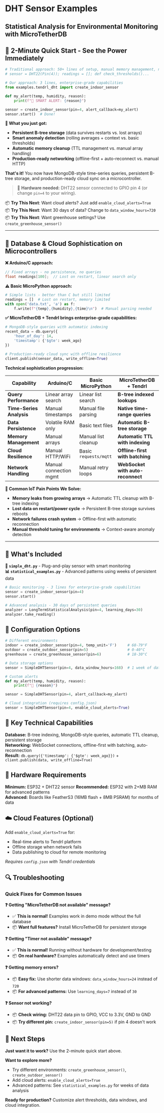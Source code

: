 # DHT Sensor Examples

## Statistical Analysis for Environmental Monitoring with MicroTetherDB

## 🚀 **2-Minute Quick Start - See the Power Immediately**

```python
# Traditional approach: 50+ lines of setup, manual memory management, network handling
# sensor = DHT22(Pin(4)); readings = []; def check_thresholds()...

# Our approach: 3 lines, enterprise-grade capabilities
from examples.tendrl_dht import create_indoor_sensor

def my_alert(temp, humidity, reason):
    print(f"🚨 SMART ALERT: {reason}")

sensor = create_indoor_sensor(pin=4, alert_callback=my_alert)
sensor.start()  # Done!
```

**🎯 What you just got:**

- **Persistent B-tree storage** (data survives restarts vs. lost arrays)
- **Smart anomaly detection** (rolling averages + context vs. basic thresholds)
- **Automatic memory cleanup** (TTL management vs. manual array handling)
- **Production-ready networking** (offline-first + auto-reconnect vs. manual HTTP)

**That's it!** You now have MongoDB-style time-series queries, persistent B-tree storage, and production-ready cloud sync on a microcontroller.

> 📌 **Hardware needed:** DHT22 sensor connected to GPIO pin 4 (or change `pin=4` to your wiring).

📦 **Try This Next**: Want cloud alerts? Just add `enable_cloud_alerts=True`  
📦 **Try This Next**: Want 30 days of data? Change to `data_window_hours=720`  
📦 **Try This Next**: Want greenhouse settings? Use `create_greenhouse_sensor()`  

---

## 🚀 **Database & Cloud Sophistication on Microcontrollers**

**❌ Arduino/C approach:**

```c
// Fixed arrays - no persistence, no queries
float readings[100];  // Lost on restart, linear search only
```

**⚠️ Basic MicroPython approach:**

```python
# Simple lists - better than C but still limited
readings = []  # Lost on restart, memory limited
with open('data.txt', 'a') as f:
    f.write(f"{temp},{humidity},{time}\n")  # Manual parsing needed
```

**✅ MicroTetherDB + Tendrl brings enterprise-grade capabilities:**

```python
# MongoDB-style queries with automatic indexing
recent_data = db.query({
    'hour_of_day': 14,
    'timestamp': {'$gte': week_ago}
})

# Production-ready cloud sync with offline resilience  
client.publish(sensor_data, write_offline=True)
```

**Technical sophistication progression:**

| **Capability** | **Arduino/C** | **Basic MicroPython** | **MicroTetherDB + Tendrl** |
|----------------|---------------|------------------------|----------------------------|
| **Query Performance** | Linear array search | Linear list search | **B-tree indexed lookups** |
| **Time-Series Analysis** | Manual timestamps | Manual file parsing | **Native time-range queries** |
| **Data Persistence** | Volatile RAM only | Basic text files | **Automatic B-tree storage** |
| **Memory Management** | Manual arrays | Manual list cleanup | **Automatic TTL with indexing** |
| **Cloud Resilience** | Manual HTTP/WiFi | Basic `requests/mqtt` | **Offline-first with batching** |
| **Network Handling** | Manual connection mgmt | Manual retry loops | **WebSocket with auto-reconnect** |

**🚫 Common IoT Pain Points We Solve:**

- **Memory leaks from growing arrays** → Automatic TTL cleanup with B-tree indexing
- **Lost data on restart/power cycle** → Persistent B-tree storage survives reboots  
- **Network failures crash system** → Offline-first with automatic reconnection
- **Manual threshold tuning for environments** → Context-aware anomaly detection

---

## 📁 What's Included

**🎯 `simple_dht.py`** - Plug-and-play sensor with smart monitoring  
**📊 `statistical_examples.py`** - Advanced patterns using weeks of persistent data

```python
# Basic monitoring - 3 lines for enterprise-grade capabilities
sensor = create_indoor_sensor(pin=4)
sensor.start()

# Advanced analysis - 30 days of persistent queries
analyzer = LongTermStatisticalAnalysis(pin=4, learning_days=30)
analyzer.take_reading()
```

## 🔧 Configuration Options

```python
# Different environments
indoor = create_indoor_sensor(pin=4, temp_unit='F')     # 68-79°F
outdoor = create_outdoor_sensor(pin=5)                  # 0-40°C  
greenhouse = create_greenhouse_sensor(pin=6)            # 18-30°C

# Data storage options
sensor = SimpleDHTSensor(pin=4, data_window_hours=168)  # 1 week of data

# Custom alerts
def my_alert(temp, humidity, reason):
    print(f"🚨 {reason}")

sensor = SimpleDHTSensor(pin=4, alert_callback=my_alert)

# Cloud integration (requires config.json)
sensor = SimpleDHTSensor(pin=4, enable_cloud_alerts=True)
```

## 🔑 Key Technical Capabilities

**Database:** B-tree indexing, MongoDB-style queries, automatic TTL cleanup, persistent storage  
**Networking:** WebSocket connections, offline-first with batching, auto-reconnection  
**Result:** `db.query({'timestamp': {'$gte': week_ago}})` + `client.publish(data, write_offline=True)`

## 💾 Hardware Requirements

**Minimum:** ESP32 + DHT22 sensor
**Recommended:** ESP32 with 2+MB RAM for advanced patterns  
**Advanced:** Boards like FeatherS3 (16MB flash + 8MB PSRAM) for months of data

## ☁️ Cloud Features (Optional)

Add `enable_cloud_alerts=True` for:

- Real-time alerts to Tendrl platform
- Offline storage when network fails
- Data publishing to cloud for remote monitoring

*Requires `config.json` with Tendrl credentials*

## 🔍 Troubleshooting

### Quick Fixes for Common Issues

**❓ Getting "MicroTetherDB not available" message?**

- ✅ **This is normal!** Examples work in demo mode without the full database
- 📦 **Want full features?** Install MicroTetherDB for persistent storage

**❓ Getting "Timer not available" message?**

- ✅ **This is normal!** Running without hardware for development/testing
- 📦 **On real hardware?** Examples automatically detect and use timers

**❓ Getting memory errors?**

- 📦 **Easy fix:** Use shorter data windows: `data_window_hours=24` instead of `720`
- 📦 **For advanced patterns:** Use `learning_days=7` instead of `30`

**❓ Sensor not working?**

- 📦 **Check wiring:** DHT22 data pin to GPIO, VCC to 3.3V, GND to GND
- 📦 **Try different pin:** `create_indoor_sensor(pin=5)` if pin 4 doesn't work

## 🎯 Next Steps

**Just want it to work?** Use the 2-minute quick start above.

**Want to explore more?**

- Try different environments: `create_greenhouse_sensor()`, `create_outdoor_sensor()`
- Add cloud alerts: `enable_cloud_alerts=True`
- Advanced patterns: See `statistical_examples.py` for weeks of data analysis

**Ready for production?** Customize alert thresholds, data windows, and cloud integration.
